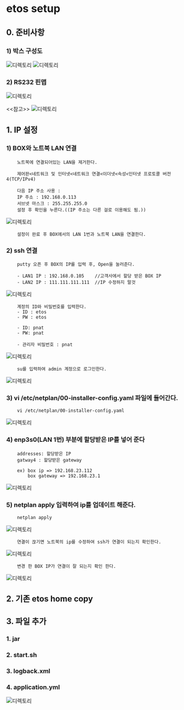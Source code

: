 # etos setup

## 0. 준비사항

### 1) 박스 구성도
![디렉토리](./2022_11_10/box1.png)
![디렉토리](./2022_11_10/box2.png)



### 2) RS232 핀맵
![디렉토리](./2022_11_10/rs232-con.png)




<<참고>>
![디렉토리](./2022_11_10/rs232-pinmap.png)







## 1. **IP 설정**


### **1) BOX와 노트북 LAN 연결**
        노트북에 연결되어있는 LAN을 제거한다.

        제어판<네트워크 및 인터넷<네트워크 연결<이더넷<속성<인터넷 프로토콜 버전4(TCP/IPv4)

        다음 IP 주소 사용 : 
        IP 주소 : 192.168.0.113
        서브넷 마스크 : 255.255.255.0
        설정 후 확인을 누른다.((IP 주소는 다른 걸로 이용해도 됨.))

![디렉토리](./2022_11_10/notebook-ip.png)

        설정이 완료 후 BOX에서의 LAN 1번과 노트북 LAN을 연결한다.


### **2) ssh 연결**
        putty 오픈 후 BOX의 IP를 입력 후, Open을 눌러준다.

        - LAN1 IP : 192.168.0.105    //고객사에서 할당 받은 BOX IP
        - LAN2 IP : 111.111.111.111  //IP 수정하지 말것
![디렉토리](./2022_11_10/putty.png)

        계정의 ID와 비밀번호를 입력한다.
        - ID : etos
        - PW : etos

        - ID: pnat
        - PW: pnat

        - 관리자 비밀번호 : pnat
![디렉토리](./2022_11_10/login.png)


        su를 입력하여 admin 계정으로 로그인한다.
![디렉토리](./2022_11_10/su-admin.png)




### **3) vi /etc/netplan/00-installer-config.yaml 파일에 들어간다.**
        vi /etc/netplan/00-installer-config.yaml
![디렉토리](./2022_11_10/ip1.png)



### **4) enp3s0(LAN 1번) 부분에 할당받은 IP를 넣어 준다**
        addresses: 할당받은 IP
        gatway4 : 할당받은 gateway 
        
        ex) box ip => 192.168.23.112
            box gateway => 192.168.23.1
![디렉토리](./2022_11_10/ip2.png)


### **5) netplan apply 입력하여 ip를 업데이트 해준다.**
        netplan apply
![디렉토리](./2022_11_10/ip3.png)

        연결이 끊기면 노트북의 ip를 수정하여 ssh가 연결이 되는지 확인한다.
![디렉토리](./2022_11_10/notebook-ip2.png)

        변경 한 BOX IP가 연결이 잘 되는지 확인 한다.
![디렉토리](./2022_11_10/notebook-ip3.png)




## 2. 기존 etos home copy



## 3. 파일 추가

### 1. jar

### 2. start.sh

### 3. logback.xml

### 4. application.yml




![디렉토리](./2022_11_10/ls_al.png)